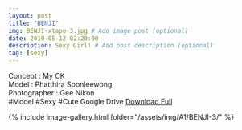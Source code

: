 ```yaml
---
layout: post
title: "BENJI"
img: BENJI-xtapo-3.jpg # Add image post (optional)
date: 2019-05-12 02:20:00
description: Sexy Girl! # Add post description (optional)
tag: [sexy]
---
```

Concept : My CK  
Model : Phatthira Soonleewong  
Photographer : Gee Nikon    
#Model #Sexy #Cute
Google Drive [Download Full](http://gestyy.com/e0Gq5R)

{% include image-gallery.html folder="/assets/img/A1/BENJI-3/" %}
